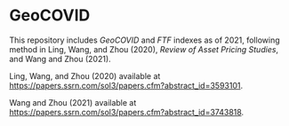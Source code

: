 # GeoCOVID

This repository includes _GeoCOVID_ and _FTF_ indexes as of 2021, following method in Ling, Wang, and Zhou (2020), _Review of Asset Pricing Studies_, and Wang and Zhou (2021).

Ling, Wang, and Zhou (2020) available at https://papers.ssrn.com/sol3/papers.cfm?abstract_id=3593101.

Wang and Zhou (2021) available at https://papers.ssrn.com/sol3/papers.cfm?abstract_id=3743818.
